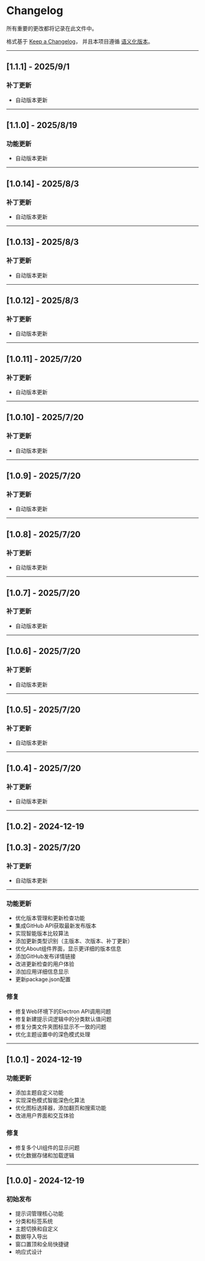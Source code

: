 # Changelog

所有重要的更改都将记录在此文件中。

格式基于 [Keep a Changelog](https://keepachangelog.com/zh-CN/1.0.0/)，
并且本项目遵循 [语义化版本](https://semver.org/lang/zh-CN/)。

---

## [1.1.1] - 2025/9/1

### 补丁更新
- 自动版本更新

---


## [1.1.0] - 2025/8/19

### 功能更新
- 自动版本更新

---


## [1.0.14] - 2025/8/3

### 补丁更新
- 自动版本更新

---


## [1.0.13] - 2025/8/3

### 补丁更新
- 自动版本更新

---


## [1.0.12] - 2025/8/3

### 补丁更新
- 自动版本更新

---


## [1.0.11] - 2025/7/20

### 补丁更新
- 自动版本更新

---


## [1.0.10] - 2025/7/20

### 补丁更新
- 自动版本更新

---


## [1.0.9] - 2025/7/20

### 补丁更新
- 自动版本更新

---


## [1.0.8] - 2025/7/20

### 补丁更新
- 自动版本更新

---


## [1.0.7] - 2025/7/20

### 补丁更新
- 自动版本更新

---


## [1.0.6] - 2025/7/20

### 补丁更新
- 自动版本更新

---


## [1.0.5] - 2025/7/20

### 补丁更新
- 自动版本更新

---


## [1.0.4] - 2025/7/20

### 补丁更新
- 自动版本更新

---


## [1.0.2] - 2024-12-19
## [1.0.3] - 2025/7/20

### 补丁更新
- 自动版本更新

---



### 功能更新
- 优化版本管理和更新检查功能
- 集成GitHub API获取最新发布版本
- 实现智能版本比较算法
- 添加更新类型识别（主版本、次版本、补丁更新）
- 优化About组件界面，显示更详细的版本信息
- 添加GitHub发布详情链接
- 改进更新检查的用户体验
- 添加应用详细信息显示
- 更新package.json配置

### 修复
- 修复Web环境下的Electron API调用问题
- 修复新建提示词逻辑中的分类默认值问题
- 修复分类文件夹图标显示不一致的问题
- 优化主题设置中的深色模式处理

---

## [1.0.1] - 2024-12-19

### 功能更新
- 添加主题自定义功能
- 实现深色模式智能深色化算法
- 优化图标选择器，添加翻页和搜索功能
- 改进用户界面和交互体验

### 修复
- 修复多个UI组件的显示问题
- 优化数据存储和加载逻辑

---

## [1.0.0] - 2024-12-19

### 初始发布
- 提示词管理核心功能
- 分类和标签系统
- 主题切换和自定义
- 数据导入导出
- 窗口置顶和全局快捷键
- 响应式设计 